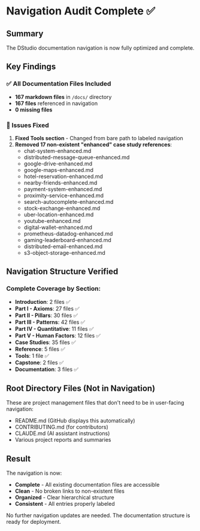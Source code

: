 # Navigation Audit Complete ✅

## Summary
The DStudio documentation navigation is now fully optimized and complete.

## Key Findings

### ✅ All Documentation Files Included
- **167 markdown files** in `/docs/` directory
- **167 files** referenced in navigation
- **0 missing files**

### 🔧 Issues Fixed
1. **Fixed Tools section** - Changed from bare path to labeled navigation
2. **Removed 17 non-existent "enhanced" case study references**:
   - chat-system-enhanced.md
   - distributed-message-queue-enhanced.md
   - google-drive-enhanced.md
   - google-maps-enhanced.md
   - hotel-reservation-enhanced.md
   - nearby-friends-enhanced.md
   - payment-system-enhanced.md
   - proximity-service-enhanced.md
   - search-autocomplete-enhanced.md
   - stock-exchange-enhanced.md
   - uber-location-enhanced.md
   - youtube-enhanced.md
   - digital-wallet-enhanced.md
   - prometheus-datadog-enhanced.md
   - gaming-leaderboard-enhanced.md
   - distributed-email-enhanced.md
   - s3-object-storage-enhanced.md

## Navigation Structure Verified

### Complete Coverage by Section:
- **Introduction**: 2 files ✅
- **Part I - Axioms**: 27 files ✅
- **Part II - Pillars**: 30 files ✅
- **Part III - Patterns**: 42 files ✅
- **Part IV - Quantitative**: 11 files ✅
- **Part V - Human Factors**: 12 files ✅
- **Case Studies**: 35 files ✅
- **Reference**: 5 files ✅
- **Tools**: 1 file ✅
- **Capstone**: 2 files ✅
- **Documentation**: 3 files ✅

## Root Directory Files (Not in Navigation)

These are project management files that don't need to be in user-facing navigation:
- README.md (GitHub displays this automatically)
- CONTRIBUTING.md (for contributors)
- CLAUDE.md (AI assistant instructions)
- Various project reports and summaries

## Result

The navigation is now:
- **Complete** - All existing documentation files are accessible
- **Clean** - No broken links to non-existent files
- **Organized** - Clear hierarchical structure
- **Consistent** - All entries properly labeled

No further navigation updates are needed. The documentation structure is ready for deployment.